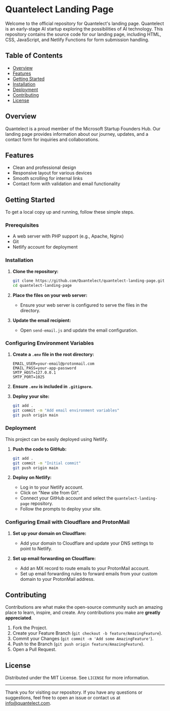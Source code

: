 # Quantelect Landing Page  
  
Welcome to the official repository for Quantelect's landing page. Quantelect is an early-stage AI startup exploring the possibilities of AI technology. This repository contains the source code for our landing page, including HTML, CSS, JavaScript, and Netlify Functions for form submission handling.  
  
## Table of Contents  
  
- [Overview](#overview)  
- [Features](#features)  
- [Getting Started](#getting-started)  
- [Installation](#installation)  
- [Deployment](#deployment)  
- [Contributing](#contributing)  
- [License](#license)  
  
## Overview  
  
Quantelect is a proud member of the Microsoft Startup Founders Hub. Our landing page provides information about our journey, updates, and a contact form for inquiries and collaborations.  
  
## Features  
  
- Clean and professional design  
- Responsive layout for various devices  
- Smooth scrolling for internal links  
- Contact form with validation and email functionality  
  
## Getting Started  
  
To get a local copy up and running, follow these simple steps.  
  
### Prerequisites  
  
- A web server with PHP support (e.g., Apache, Nginx)  
- Git  
- Netlify account for deployment  
  
### Installation  
  
1. **Clone the repository:**  
  
    ```sh  
    git clone https://github.com/Quantelect/quantelect-landing-page.git  
    cd quantelect-landing-page  
    ```  
  
2. **Place the files on your web server:**  
  
    - Ensure your web server is configured to serve the files in the directory.  
  
3. **Update the email recipient:**  
  
    - Open `send-email.js` and update the email configuration.  
  
### Configuring Environment Variables  
  
1. **Create a `.env` file in the root directory:**  
  
    ```  
    EMAIL_USER=your-email@protonmail.com  
    EMAIL_PASS=your-app-password  
    SMTP_HOST=127.0.0.1  
    SMTP_PORT=1025  
    ```  
  
2. **Ensure `.env` is included in `.gitignore`.**  
  
3. **Deploy your site:**  
  
    ```sh  
    git add .  
    git commit -m "Add email environment variables"  
    git push origin main  
    ```  
  
### Deployment  
  
This project can be easily deployed using Netlify.  
  
1. **Push the code to GitHub:**  
  
    ```sh  
    git add .  
    git commit -m "Initial commit"  
    git push origin main  
    ```  
  
2. **Deploy on Netlify:**  
  
    - Log in to your Netlify account.  
    - Click on "New site from Git".  
    - Connect your GitHub account and select the `quantelect-landing-page` repository.  
    - Follow the prompts to deploy your site.  
  
### Configuring Email with Cloudflare and ProtonMail  
  
1. **Set up your domain on Cloudflare:**  
  
    - Add your domain to Cloudflare and update your DNS settings to point to Netlify.  
  
2. **Set up email forwarding on Cloudflare:**  
  
    - Add an MX record to route emails to your ProtonMail account.  
    - Set up email forwarding rules to forward emails from your custom domain to your ProtonMail address.  
  
## Contributing  
  
Contributions are what make the open-source community such an amazing place to learn, inspire, and create. Any contributions you make are **greatly appreciated**.  
  
1. Fork the Project.  
2. Create your Feature Branch (`git checkout -b feature/AmazingFeature`).  
3. Commit your Changes (`git commit -m 'Add some AmazingFeature'`).  
4. Push to the Branch (`git push origin feature/AmazingFeature`).  
5. Open a Pull Request.  
  
## License  
  
Distributed under the MIT License. See `LICENSE` for more information.  
  
---  
  
Thank you for visiting our repository. If you have any questions or suggestions, feel free to open an issue or contact us at [info@quantelect.com](mailto:info@quantelect.com).  

